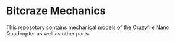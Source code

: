 # Bitcraze Mechanics

This reposotory contains mechanical models of the Crazyflie Nano Quadcopter as well as other parts.
